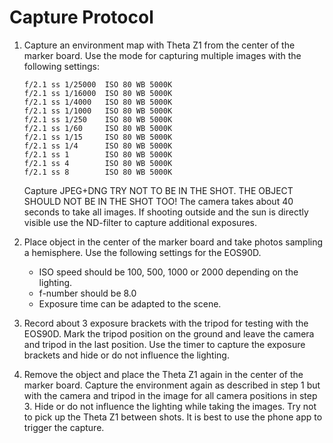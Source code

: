 # Capture Protocol

1. Capture an environment map with Theta Z1 from the center of the marker board.
   Use the mode for capturing multiple images with the following settings:
   ```
   f/2.1 ss 1/25000  ISO 80 WB 5000K
   f/2.1 ss 1/16000  ISO 80 WB 5000K
   f/2.1 ss 1/4000   ISO 80 WB 5000K
   f/2.1 ss 1/1000   ISO 80 WB 5000K
   f/2.1 ss 1/250    ISO 80 WB 5000K
   f/2.1 ss 1/60     ISO 80 WB 5000K
   f/2.1 ss 1/15     ISO 80 WB 5000K
   f/2.1 ss 1/4      ISO 80 WB 5000K
   f/2.1 ss 1        ISO 80 WB 5000K
   f/2.1 ss 4        ISO 80 WB 5000K
   f/2.1 ss 8        ISO 80 WB 5000K
   ```
   Capture JPEG+DNG
   TRY NOT TO BE IN THE SHOT. 
   THE OBJECT SHOULD NOT BE IN THE SHOT TOO!
   The camera takes about 40 seconds to take all images.
   If shooting outside and the sun is directly visible use the ND-filter to capture additional exposures.

2. Place object in the center of the marker board and take photos sampling a hemisphere.
   Use the following settings for the EOS90D.
   - ISO speed should be 100, 500, 1000 or 2000 depending on the lighting.
   - f-number should be 8.0
   - Exposure time can be adapted to the scene. 

3. Record about 3 exposure brackets with the tripod for testing with the EOS90D.
   Mark the tripod position on the ground and leave the camera and tripod in the last position.
   Use the timer to capture the exposure brackets and hide or do not influence the lighting.

4. Remove the object and place the Theta Z1 again in the center of the marker board.
   Capture the environment again as described in step 1 but with the camera and tripod in the image for all camera positions in step 3.
   Hide or do not influence the lighting while taking the images.
   Try not to pick up the Theta Z1 between shots. It is best to use the phone app to trigger the capture.
